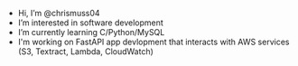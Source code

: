 - Hi, I’m @chrismuss04
- I’m interested in software development
- I’m currently learning C/Python/MySQL
- I'm working on FastAPI app devlopment that interacts with AWS services (S3, Textract, Lambda, CloudWatch)


<!---
chrismuss04/chrismuss04 is a ✨ special ✨ repository because its `README.md` (this file) appears on your GitHub profile.
You can click the Preview link to take a look at your changes.
--->
